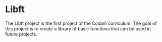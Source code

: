 # Libft

The Libft project is the first project of the Codam curriculum. The goal of this project is to create a library of basic functions that can be used in future projects.